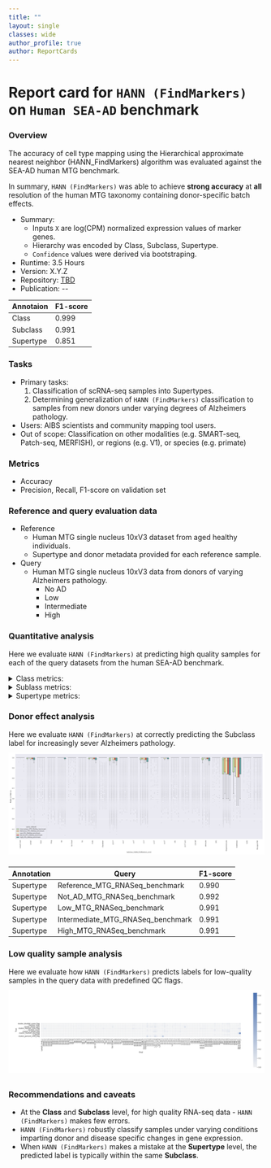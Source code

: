 ```yaml
---
title: ""
layout: single
classes: wide
author_profile: true
author: ReportCards
---
```


# Report card for `HANN (FindMarkers)` on `Human SEA-AD` benchmark

### Overview

The accuracy of cell type mapping using the Hierarchical approximate nearest neighbor (HANN_FindMarkers) algorithm was evaluated against the SEA-AD human MTG benchmark.

In summary, `HANN (FindMarkers)` was able to achieve **strong accuracy** at **all** resolution of the human MTG taxonomy containing donor-specific batch effects.

- Summary:
    - Inputs `X` are log(CPM) normalized expression values of marker genes.
    - Hierarchy was encoded by Class, Subclass, Supertype.
    - `Confidence` values were derived via bootstraping.
 - Runtime: 3.5 Hours
 - Version: X.Y.Z
 - Repository: [TBD](TBD)
 - Publication: --

Annotaion | F1-score
--- | ---
Class | 0.999
Subclass | 0.991
Supertype | 0.851

### Tasks
 - Primary tasks:
    1. Classification of scRNA-seq samples into Supertypes.
    2. Determining generalization of `HANN (FindMarkers)` classification to samples from new donors under varying degrees of Alzheimers pathology.
 - Users: AIBS scientists and community mapping tool users.
 - Out of scope: Classification on other modalities (e.g. SMART-seq, Patch-seq, MERFISH), or regions (e.g. V1), or species (e.g. primate)

### Metrics
 - Accuracy
 - Precision, Recall, F1-score on validation set

### Reference and query evaluation data
 - Reference
    - Human MTG single nucleus 10xV3 dataset from aged healthy individuals.
    - Supertype and donor metadata provided for each reference sample.
 - Query
    - Human MTG single nucleus 10xV3 data from donors of varying Alzheimers pathology.
        - No AD
        - Low
        - Intermediate
        - High

### Quantitative analysis

Here we evaluate `HANN (FindMarkers)` at predicting high quality samples for each of the query datasets from the human SEA-AD benchmark.

<details>
<summary> Class metrics: </summary>

1. Label-wise F1-score<br>
<img align='center' style="padding:10px 0px 10px 0px; border-radius: 0%" src="../assets/human_SEA-AD/HANN_FindMarkers/Class_HANN_FindMarkers_all_F1_score.png"/>

2. Confidence values for correctly and incorrectly assigned labels<br>
<img align='center' style="padding:10px 0px 10px 0px; border-radius: 0%" src="../assets/human_SEA-AD/HANN_FindMarkers/Class_HANN_FindMarkers_all_conf_box.png"/>

3. Label-wise recall<br>
<img align='center' style="padding:10px 0px 10px 0px; border-radius: 0%" src="../assets/human_SEA-AD/HANN_FindMarkers/Class_HANN_FindMarkers_all_recall.png"/>

4. Label-wise precision<br>
<img align='center' style="padding:10px 0px 10px 0px; border-radius: 0%" src="../assets/human_SEA-AD/HANN_FindMarkers/Class_HANN_FindMarkers_all_precision.png"/>

5. Confusion matrix (row-normalized)<br><img align='center' style="padding:10px 0px 10px 0px; border-radius: 0%" src="../assets/human_SEA-AD/HANN_FindMarkers/Class_HANN_FindMarkers_all_conf_mat.png"/>

</details>

<details>
<summary> Sublass metrics: </summary>

1. Label-wise F1-score<br>
<img align='center' style="padding:10px 0px 10px 0px; border-radius: 0%" src="../assets/human_SEA-AD/HANN_FindMarkers/Subclass_HANN_FindMarkers_all_F1_score.png"/>

2. Confidence values for correctly and incorrectly assigned labels<br>
<img align='center' style="padding:10px 0px 10px 0px; border-radius: 0%" src="../assets/human_SEA-AD/HANN_FindMarkers/Subclass_HANN_FindMarkers_all_conf_box.png"/>

3. Label-wise recall<br>
<img align='center' style="padding:10px 0px 10px 0px; border-radius: 0%" src="../assets/human_SEA-AD/HANN_FindMarkers/Subclass_HANN_FindMarkers_all_recall.png"/>

4. Label-wise precision<br>
<img align='center' style="padding:10px 0px 10px 0px; border-radius: 0%" src="../assets/human_SEA-AD/HANN_FindMarkers/Subclass_HANN_FindMarkers_all_precision.png"/>

5. Confusion matrix (row-normalized)<br>
<img align='center' style="padding:10px 0px 10px 0px; border-radius: 0%" src="../assets/human_SEA-AD/HANN_FindMarkers/Subclass_HANN_FindMarkers_all_conf_mat.png"/>

</details>

<details>
<summary> Supertype metrics: </summary>

1. Label-wise F1-score<br>
<img align='center' style="padding:10px 0px 10px 0px; border-radius: 0%" src="../assets/human_SEA-AD/HANN_FindMarkers/Supertype_HANN_FindMarkers_all_F1_score.png"/>

2. Confidence values for correctly and incorrectly assigned labels<br>
<img align='center' style="padding:10px 0px 10px 0px; border-radius: 0%" src="../assets/human_SEA-AD/HANN_FindMarkers/Supertype_HANN_FindMarkers_all_conf_box.png"/>

3. Label-wise recall<br>
<img align='center' style="padding:10px 0px 10px 0px; border-radius: 0%" src="../assets/human_SEA-AD/HANN_FindMarkers/Supertype_HANN_FindMarkers_all_recall.png"/>

4. Label-wise precision<br>
<img align='center' style="padding:10px 0px 10px 0px; border-radius: 0%" src="../assets/human_SEA-AD/HANN_FindMarkers/Supertype_HANN_FindMarkers_all_precision.png"/>

5. Confusion matrix (row-normalized)<br>
<img align='center' style="padding:10px 0px 10px 0px; border-radius: 0%" src="../assets/human_SEA-AD/HANN_FindMarkers/Supertype_HANN_FindMarkers_all_conf_mat.png"/>

</details>

### Donor effect analysis

Here we evaluate `HANN (FindMarkers)` at correctly predicting the Subclass label for increasingly sever Alzheimers pathology.
<img align='center' style="padding:10px 0px 10px 0px; border-radius: 0%" src="../assets/human_SEA-AD/HANN_FindMarkers/Subclass_HANN_FindMarkers_cond_conf_box.png"/>

Annotation | Query | F1-score
--- | --- | ---
Supertype | Reference_MTG_RNASeq_benchmark | 0.990
Supertype | Not_AD_MTG_RNASeq_benchmark | 0.992
Supertype | Low_MTG_RNASeq_benchmark | 0.991
Supertype | Intermediate_MTG_RNASeq_benchmark | 0.991
Supertype | High_MTG_RNASeq_benchmark | 0.991

### Low quality sample analysis

Here we evaluate how `HANN (FindMarkers)` predicts labels for low-quality samples in the query data with predefined QC flags.
<img align='center' style="padding:10px 0px 10px 0px; border-radius: 0%" src="../assets/human_SEA-AD/HANN_FindMarkers/Supertype_HANN_FindMarkers_low_qc_conf_mat.png"/>

### Recommendations and caveats
 - At the **Class** and **Subclass** level, for high quality RNA-seq data - `HANN (FindMarkers)` makes few errors.
 - `HANN (FindMarkers)` robustly classify samples under varying conditions imparting donor and disease specific changes in gene expression.
 - When `HANN (FindMarkers)` makes a mistake at the **Supertype** level, the predicted label is typically within the same **Subclass**.
